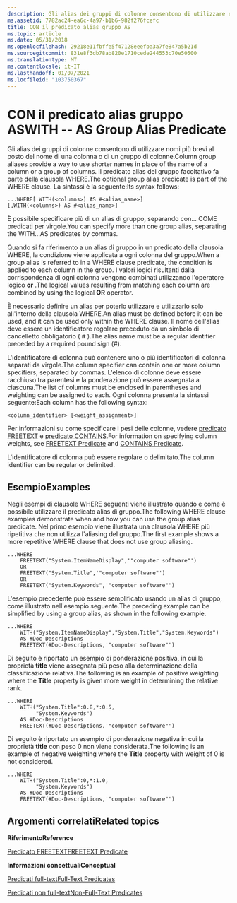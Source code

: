 ```yaml
---
description: Gli alias dei gruppi di colonne consentono di utilizzare nomi più brevi al posto del nome di una colonna o di un gruppo di colonne. Il predicato alias del gruppo facoltativo fa parte della clausola WHERE.
ms.assetid: 7782ac24-ea6c-4a97-b1b6-982f276fcefc
title: CON il predicato alias gruppo AS
ms.topic: article
ms.date: 05/31/2018
ms.openlocfilehash: 29218e11fbffe5f47128eeefba3a7fe847a5b21d
ms.sourcegitcommit: 831e8f3db78ab820e1710cede244553c70e50500
ms.translationtype: MT
ms.contentlocale: it-IT
ms.lasthandoff: 01/07/2021
ms.locfileid: "103750367"
---
```

# <a name="with----as-group-alias-predicate"></a><span data-ttu-id="f8c5b-104">CON il predicato alias gruppo AS</span><span class="sxs-lookup"><span data-stu-id="f8c5b-104">WITH -- AS Group Alias Predicate</span></span>

<span data-ttu-id="f8c5b-105">Gli alias dei gruppi di colonne consentono di utilizzare nomi più brevi al posto del nome di una colonna o di un gruppo di colonne.</span><span class="sxs-lookup"><span data-stu-id="f8c5b-105">Column group aliases provide a way to use shorter names in place of the name of a column or a group of columns.</span></span> <span data-ttu-id="f8c5b-106">Il predicato alias del gruppo facoltativo fa parte della clausola WHERE.</span><span class="sxs-lookup"><span data-stu-id="f8c5b-106">The optional group alias predicate is part of the WHERE clause.</span></span> <span data-ttu-id="f8c5b-107">La sintassi è la seguente:</span><span class="sxs-lookup"><span data-stu-id="f8c5b-107">Its syntax follows:</span></span>


```
...WHERE[ WITH(<columns>) AS #<alias_name>]
[,WITH(<columns>) AS #<alias_name>]
```



<span data-ttu-id="f8c5b-108">È possibile specificare più di un alias di gruppo, separando con... COME predicati per virgole.</span><span class="sxs-lookup"><span data-stu-id="f8c5b-108">You can specify more than one group alias, separating the WITH...AS predicates by commas.</span></span>

<span data-ttu-id="f8c5b-109">Quando si fa riferimento a un alias di gruppo in un predicato della clausola WHERE, la condizione viene applicata a ogni colonna del gruppo.</span><span class="sxs-lookup"><span data-stu-id="f8c5b-109">When a group alias is referred to in a WHERE clause predicate, the condition is applied to each column in the group.</span></span> <span data-ttu-id="f8c5b-110">I valori logici risultanti dalla corrispondenza di ogni colonna vengono combinati utilizzando l'operatore logico **or** .</span><span class="sxs-lookup"><span data-stu-id="f8c5b-110">The logical values resulting from matching each column are combined by using the logical **OR** operator.</span></span>

<span data-ttu-id="f8c5b-111">È necessario definire un alias per poterlo utilizzare e utilizzarlo solo all'interno della clausola WHERE.</span><span class="sxs-lookup"><span data-stu-id="f8c5b-111">An alias must be defined before it can be used, and it can be used only within the WHERE clause.</span></span> <span data-ttu-id="f8c5b-112">Il nome dell'alias deve essere un identificatore regolare preceduto da un simbolo di cancelletto obbligatorio ( \# ).</span><span class="sxs-lookup"><span data-stu-id="f8c5b-112">The alias name must be a regular identifier preceded by a required pound sign (\#).</span></span>

<span data-ttu-id="f8c5b-113">L'identificatore di colonna può contenere uno o più identificatori di colonna separati da virgole.</span><span class="sxs-lookup"><span data-stu-id="f8c5b-113">The column specifier can contain one or more column specifiers, separated by commas.</span></span> <span data-ttu-id="f8c5b-114">L'elenco di colonne deve essere racchiuso tra parentesi e la ponderazione può essere assegnata a ciascuna.</span><span class="sxs-lookup"><span data-stu-id="f8c5b-114">The list of columns must be enclosed in parentheses and weighting can be assigned to each.</span></span> <span data-ttu-id="f8c5b-115">Ogni colonna presenta la sintassi seguente:</span><span class="sxs-lookup"><span data-stu-id="f8c5b-115">Each column has the following syntax:</span></span>


```
<column_identifier> [<weight_assignment>]
```



<span data-ttu-id="f8c5b-116">Per informazioni su come specificare i pesi delle colonne, vedere [predicato FREETEXT](-search-sql-freetext.md) e [predicato CONTAINS](-search-sql-contains.md).</span><span class="sxs-lookup"><span data-stu-id="f8c5b-116">For information on specifying column weights, see [FREETEXT Predicate](-search-sql-freetext.md) and [CONTAINS Predicate](-search-sql-contains.md).</span></span>

<span data-ttu-id="f8c5b-117">L'identificatore di colonna può essere regolare o delimitato.</span><span class="sxs-lookup"><span data-stu-id="f8c5b-117">The column identifier can be regular or delimited.</span></span>

## <a name="examples"></a><span data-ttu-id="f8c5b-118">Esempio</span><span class="sxs-lookup"><span data-stu-id="f8c5b-118">Examples</span></span>

<span data-ttu-id="f8c5b-119">Negli esempi di clausole WHERE seguenti viene illustrato quando e come è possibile utilizzare il predicato alias di gruppo.</span><span class="sxs-lookup"><span data-stu-id="f8c5b-119">The following WHERE clause examples demonstrate when and how you can use the group alias predicate.</span></span> <span data-ttu-id="f8c5b-120">Nel primo esempio viene illustrata una clausola WHERE più ripetitiva che non utilizza l'aliasing del gruppo.</span><span class="sxs-lookup"><span data-stu-id="f8c5b-120">The first example shows a more repetitive WHERE clause that does not use group aliasing.</span></span>


```
...WHERE
    FREETEXT("System.ItemNameDisplay",'"computer software"')
    OR
    FREETEXT("System.Title",'"computer software"')
    OR 
    FREETEXT("System.Keywords",'"computer software"')
```



<span data-ttu-id="f8c5b-121">L'esempio precedente può essere semplificato usando un alias di gruppo, come illustrato nell'esempio seguente.</span><span class="sxs-lookup"><span data-stu-id="f8c5b-121">The preceding example can be simplified by using a group alias, as shown in the following example.</span></span>


```
...WHERE
    WITH("System.ItemNameDisplay","System.Title","System.Keywords")
    AS #Doc-Descriptions
    FREETEXT(#Doc-Descriptions,'"computer software"')
```



<span data-ttu-id="f8c5b-122">Di seguito è riportato un esempio di ponderazione positiva, in cui la proprietà **title** viene assegnata più peso alla determinazione della classificazione relativa.</span><span class="sxs-lookup"><span data-stu-id="f8c5b-122">The following is an example of positive weighting where the **Title** property is given more weight in determining the relative rank.</span></span>


```
...WHERE
    WITH("System.Title":0.8,*:0.5,
         "System.Keywords")
    AS #Doc-Descriptions
    FREETEXT(#Doc-Descriptions,'"computer software"')
```



<span data-ttu-id="f8c5b-123">Di seguito è riportato un esempio di ponderazione negativa in cui la proprietà **title** con peso 0 non viene considerata.</span><span class="sxs-lookup"><span data-stu-id="f8c5b-123">The following is an example of negative weighting where the **Title** property with weight of 0 is not considered.</span></span>


```
...WHERE
    WITH("System.Title":0,*:1.0,
         "System.Keywords")
    AS #Doc-Descriptions
    FREETEXT(#Doc-Descriptions,'"computer software"')
```



## <a name="related-topics"></a><span data-ttu-id="f8c5b-124">Argomenti correlati</span><span class="sxs-lookup"><span data-stu-id="f8c5b-124">Related topics</span></span>

<dl> <dt>

<span data-ttu-id="f8c5b-125">**Riferimento**</span><span class="sxs-lookup"><span data-stu-id="f8c5b-125">**Reference**</span></span>
</dt> <dt>

[<span data-ttu-id="f8c5b-126">Predicato FREETEXT</span><span class="sxs-lookup"><span data-stu-id="f8c5b-126">FREETEXT Predicate</span></span>](-search-sql-freetext.md)
</dt> <dt>

<span data-ttu-id="f8c5b-127">**Informazioni concettuali**</span><span class="sxs-lookup"><span data-stu-id="f8c5b-127">**Conceptual**</span></span>
</dt> <dt>

[<span data-ttu-id="f8c5b-128">Predicati full-text</span><span class="sxs-lookup"><span data-stu-id="f8c5b-128">Full-Text Predicates</span></span>](-search-sql-fulltextpredicates.md)
</dt> <dt>

[<span data-ttu-id="f8c5b-129">Predicati non full-text</span><span class="sxs-lookup"><span data-stu-id="f8c5b-129">Non-Full-Text Predicates</span></span>](-search-sql-nonfulltextpredicates.md)
</dt> </dl>

 

 



